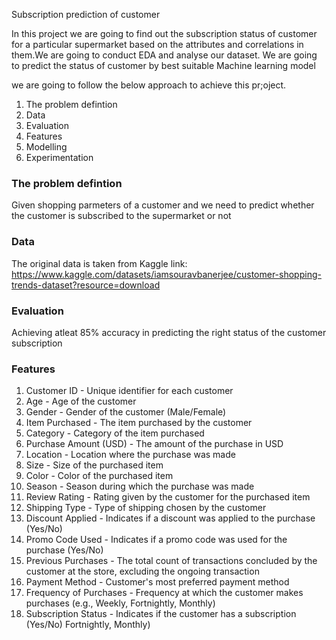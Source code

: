 Subscription prediction of customer

In this project we are going to find out the subscription status of customer for a particular supermarket based on the attributes and correlations in them.We are going to conduct EDA and analyse our dataset. We are going to predict the status of customer by best suitable Machine learning model

we are going to follow the below approach to achieve this pr;oject.
1. The problem defintion
2. Data
3. Evaluation
4. Features
5. Modelling
6. Experimentation


### The problem defintion
Given shopping parmeters of a customer and we need to predict whether the customer is subscribed to the supermarket or not

### Data
The original data is taken from Kaggle   link: https://www.kaggle.com/datasets/iamsouravbanerjee/customer-shopping-trends-dataset?resource=download

### Evaluation
Achieving atleat 85% accuracy in predicting the right status of the customer subscription

### Features 
1. Customer ID - Unique identifier for each customer
2. Age - Age of the customer
3. Gender - Gender of the customer (Male/Female)
4. Item Purchased - The item purchased by the customer
5. Category - Category of the item purchased
6. Purchase Amount (USD) - The amount of the purchase in USD
7. Location - Location where the purchase was made
8. Size - Size of the purchased item
9. Color - Color of the purchased item
10. Season - Season during which the purchase was made
11. Review Rating - Rating given by the customer for the purchased item
12. Shipping Type - Type of shipping chosen by the customer
13. Discount Applied - Indicates if a discount was applied to the purchase (Yes/No)
14. Promo Code Used - Indicates if a promo code was used for the purchase (Yes/No)
15. Previous Purchases - The total count of transactions concluded by the customer at the store, excluding the ongoing transaction
16. Payment Method - Customer's most preferred payment method
17. Frequency of Purchases - Frequency at which the customer makes purchases (e.g., Weekly, Fortnightly, Monthly)
18. Subscription Status - Indicates if the customer has a subscription (Yes/No)
 Fortnightly, Monthly)